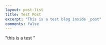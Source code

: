 ```yaml
---
layout: post-list
title: Test Post
excerpt: "This is a test blog inside _post"
comments: false
---
```



"this is a test "
